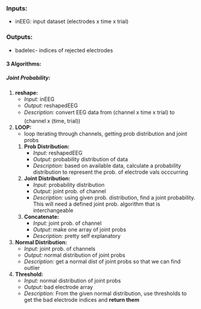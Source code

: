 ### Inputs:
- inEEG: input dataset (electrodes x time x trial)

### Outputs:
- badelec- indices of rejected electrodes

#### 3 Algorithms:

##### Joint Probability:

1. **reshape:**
	- *Input:* inEEG
	- *Output:* reshapedEEG
	- *Description:* convert EEG data from (channel x time x trial) to (channel x (time, trial))
2. **LOOP:**
	- loop iterating through channels, getting prob distribution and joint probs
	1. **Prob Distribution:**
		- *Input:* reshapedEEG
		- *Output:* probability distribution of data
		- *Description:* based on available data, calculate a probability distribution to represent the prob. of electrode vals occcurring
	2. **Joint Distribution:**
		- *Input:* probability distribution
		- *Output:* joint prob. of channel
		- *Description:* using given prob. distribution, find a joint probability. This will need a defined joint prob. algorithm that is interchangeable
	3. **Concatenate:**
		- *Input:* joint prob. of channel
		- *Output:* make one array of joint probs
		- *Description:* pretty self explanatory
3. **Normal Distribution:**
	- *Input:* joint prob. of channels
	- *Output:* normal distribution of joint probs
	- *Description:* get a normal dist of joint probs so that we can find outlier
4. **Threshold:**
	- *Input:* normal distribution of joint probs
	- *Output:* bad electrode array
	- *Description:* From the given normal distribution, use thresholds to get the bad electrode indices and **return them**